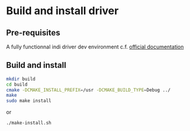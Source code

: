 # Build and install driver

## Pre-requisites

A fully functionnal indi driver dev environment c.f. [official documentation](https://docs.indilib.org/drivers/basics/project-setup.html)

## Build and install

```sh
mkdir build
cd build
cmake -DCMAKE_INSTALL_PREFIX=/usr -DCMAKE_BUILD_TYPE=Debug ../
make
sudo make install
```

or 

```
./make-install.sh
```

